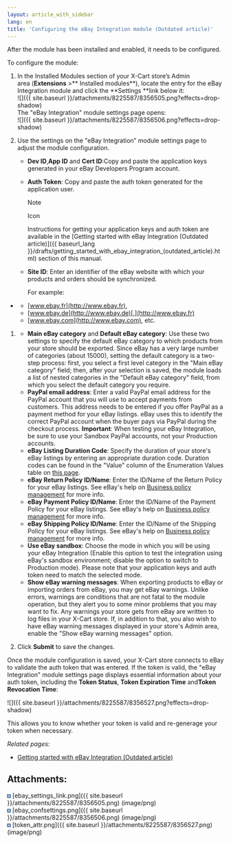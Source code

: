 ```yaml
---
layout: article_with_sidebar
lang: en
title: 'Configuring the eBay Integration module (Outdated article)'
---
```

After the module has been installed and enabled, it needs to be configured.

To configure the module:

1.  In the Installed Modules section of your X-Cart store’s Admin area (**Extensions** >** Installed modules**), locate the entry for the eBay Integration module and click the **Settings **link below it:  
    ![]({{ site.baseurl }}/attachments/8225587/8356505.png?effects=drop-shadow)  
    The "eBay Integration" module settings page opens:  
    ![]({{ site.baseurl }}/attachments/8225587/8356506.png?effects=drop-shadow)  

2.  Use the settings on the "eBay Integration” module settings page to adjust the module configuration.
    *   **Dev ID**,**App ID** and **Cert ID**:Copy and paste the application keys generated in your eBay Developers Program account.
    *   **Auth Token**: Copy and paste the auth token generated for the application user.

        Note

        Icon

        Instructions for getting your application keys and auth token are available in the [Getting started with eBay Integration (Outdated article)]({{ baseurl_lang }}/drafts/getting_started_with_ebay_integration_(outdated_article).html) section of this manual.

    *   **Site ID**: Enter an identifier of the eBay website with which your products and orders should be synchronized. 

        For example:

*   *   [www.ebay.fr](http://www.ebay.fr),
    *   [www.ebay.de](http://www.ebay.de)[,](http://www.ebay.fr)
    *   [www.ebay.com](http://www.ebay.com), etc.

1.  *   **Main eBay category** and **Default eBay category**: Use these two settings to specify the default eBay category to which products from your store should be exported. Since eBay has a very large number of categories (about 15000), setting the default category is a two-step process: first, you select a first level category in the "Main eBay category" field; then, after your selection is saved, the module loads a list of nested categories in the "Default eBay category" field, from which you select the default category you require.
    *   **PayPal email address**: Enter a valid PayPal email address for the PayPal account that you will use to accept payments from customers. This address needs to be entered if you offer PayPal as a payment method for your eBay listings. eBay uses this to identify the correct PayPal account when the buyer pays via PayPal during the checkout process. **Important**: When testing your eBay Integration, be sure to use your Sandbox PayPal accounts, not your Production accounts.
    *   **eBay Listing Duration Code**: Specify the duration of your store's eBay listings by entering an appropriate duration code. Duration codes can be found in the "Value" column of the Enumeration Values table on [this page](http://developer.ebay.com/Devzone/xml/docs/Reference/eBay/types/ListingDurationCodeType.html).  
    *   **eBay Return Policy ID/Name**: Enter the ID/Name of the Return Policy for your eBay listings. See eBay's help on [Business policy management](http://pages.ebay.com/help/sell/business-policies.html) for more info.
    *   **eBay Payment Policy ID/Name**: Enter the ID/Name of the Payment Policy for your eBay listings. See eBay's help on [Business policy management](http://pages.ebay.com/help/sell/business-policies.html) for more info.
    *   **eBay Shipping Policy ID/Name**: Enter the ID/Name of the Shipping Policy for your eBay listings. See eBay's help on [Business policy management](http://pages.ebay.com/help/sell/business-policies.html) for more info.
    *   **Use eBay sandbox**: Choose the mode in which you will be using your eBay Integration (Enable this option to test the integration using eBay's sandbox environment; disable the option to switch to Production mode). Please note that your application keys and auth token need to match the selected mode.
    *   **Show eBay warning messages**: When exporting products to eBay or importing orders from eBay, you may get eBay warnings. Unlike errors, warnings are conditions that are not fatal to the module operation, but they alert you to some minor problems that you may want to fix. Any warnings your store gets from eBay are written to log files in your X-Cart store. If, in addition to that, you also wish to have eBay warning messages displayed in your store's Admin area, enable the "Show eBay warning messages" option.   

2.  Click **Submit** to save the changes.

Once the module configuration is saved, your X-Cart store connects to eBay to validate the auth token that was entered. If the token is valid, the "eBay Integration" module settings page displays essential information about your auth token, including the **Token Status**, **Token Expiration Time** and**Token Revocation Time**:

![]({{ site.baseurl }}/attachments/8225587/8356527.png?effects=drop-shadow)

This allows you to know whether your token is valid and re-generage your token when necessary.

_Related pages:_

*   [Getting started with eBay Integration (Outdated article)](8225590.html)

## Attachments:

![](images/icons/bullet_blue.gif) [ebay_settings_link.png]({{ site.baseurl }}/attachments/8225587/8356505.png) (image/png)  
![](images/icons/bullet_blue.gif) [ebay_confsettings.png]({{ site.baseurl }}/attachments/8225587/8356506.png) (image/png)  
![](images/icons/bullet_blue.gif) [token_attr.png]({{ site.baseurl }}/attachments/8225587/8356527.png) (image/png)